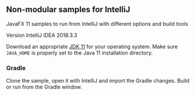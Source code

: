 ## Non-modular samples for IntelliJ

JavaFX 11 samples to run from IntelliJ with different options and build tools

Version IntelliJ IDEA 2018.3.3

Download an appropriate [JDK 11](https://jdk.java.net/11/) for your operating system. Make sure `JAVA_HOME` 
is properly set to the Java 11 installation directory. 

### Gradle

Clone the sample, open it with IntelliJ and import the Gradle changes. Build or run
from the Gradle window.